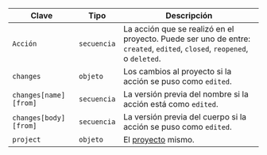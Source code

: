 | Clave                 | Tipo        | Descripción                                                                                                              |
| --------------------- | ----------- | ------------------------------------------------------------------------------------------------------------------------ |
| `Acción`              | `secuencia` | La acción que se realizó en el proyecto. Puede ser uno de entre: `created`, `edited`, `closed`, `reopened`, o `deleted`. |
| `changes`             | `objeto`    | Los cambios al proyecto si la acción se puso como `edited`.                                                              |
| `changes[name][from]` | `secuencia` | La versión previa del nombre si la acción está como `edited`.                                                            |
| `changes[body][from]` | `secuencia` | La versión previa del cuerpo si la acción se puso como `edited`.                                                         |
| `project`             | `objeto`    | El [proyecto](/rest/reference/projects) mismo.                                                                           |
